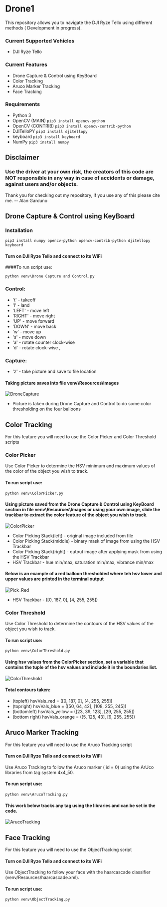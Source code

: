 # Drone1
This repository allows you to navigate the DJI Ryze Tello using different methods ( Development in progress).

### Current Supported Vehicles
+ DJI Ryze Tello

### Current Features
- Drone Capture & Control using KeyBoard
- Color Tracking
- Aruco Marker Tracking
- Face Tracking

### Requirements
+ Python 3
+ OpenCV (MAIN) `pip3 install opencv-python`
+ OpenCV (CONTRIB) `pip3 install opencv-contrib-python`
+ DJITelloPY `pip3 install djitellopy`
+ keyboard `pip3 install keyboard`
+ NumPy `pip3 install numpy`

## Disclaimer
### Use the driver at your own risk, the creators of this code are NOT responsible in any way in case of accidents or damage, against users and/or objects.


Thank you for checking out my repository, if you use any of this please cite me.
-- Alan Garduno
## Drone Capture & Control using KeyBoard
### Installation
`pip3 install numpy opencv-python opencv-contrib-python djitellopy keyboard`

#### Turn on DJI Ryze Tello and connect to its WiFi
####To run script use:

`python venv\Drone Capture and Control.py`

### Control:
+ 't' - takeoff
+ 'l' - land
+ 'LEFT' - move left
+ 'RIGHT' - move right
+ 'UP' - move forward
+ 'DOWN' - move back
+ 'w' - move up
+ 's' - move down
+ 'a' - rotate counter clock-wise
+ 'd' - rotate clock-wise
,
### Capture:
+ 'z' - take picture and save to file location

#### Taking picture saves into file venv\Resources\Images

![DroneCapture](https://github.com/alangarduno1998/Drone1/blob/master/readmeImages/DroneCapture.png "Drone Capture")

+ Picture is taken during Drone Capture and Control to do some color thresholding on the four balloons

## Color Tracking
For this feature you will need to use the Color Picker and Color Threshold scripts

### Color Picker
Use Color Picker to determine the HSV minimum and maximum values of the color of the object you wish to track.
#### To run script use:
`python venv\ColorPicker.py`
#### Using picture saved from the Drone Capture & Control using KeyBoard section in file venv\Resources\Images or using your own image, slide the trackbar to extract the color feature of the object you wish to track.
![ColorPicker](https://github.com/alangarduno1998/Drone1/blob/master/readmeImages/ColorPicker.png "Color Picker")

+ Color Picking Stack(left) - original image included from file
+ Color Picking Stack(middle) - binary mask of image from using the HSV Trackbar
+ Color Picking Stack(right) - output image after applying mask from using the HSV Trackbar
+ HSV Trackbar - hue min/max, saturation min/max, vibrance min/max

#### Below is an example of a red balloon thresholded where teh hsv lower and upper values are printed in the terminal output
![Pick_Red](https://github.com/alangarduno1998/Drone1/blob/master/readmeImages/Pick_Red.png "Pick_Red")

+ HSV Trackbar - ([0, 187, 0], [4, 255, 255])

### Color Threshold
Use Color Threshold to determine the contours of the HSV values of the object you wish to track.
#### To run script use:
`python venv\ColorThreshold.py`
#### Using hsv values from the ColorPicker section, set a variable that contains the tuple of the hsv values and include it in the boundaries list.
![ColorThreshold](https://github.com/alangarduno1998/Drone1/blob/master/readmeImages/ColorThreshold.png "Color Threshold")

#### Total contours taken:
+ (topleft) hsvVals_red = ([0, 187, 0], [4, 255, 255])
+ (topright) hsvVals_blue = ([50, 64, 42], [108, 255, 245])
+ (bottomleft) hsvVals_yellow = ([23, 39, 123], [29, 255, 255])
+ (bottom right) hsvVals_orange = ([5, 125, 43], [9, 255, 255])

## Aruco Marker Tracking
For this feature you will need to use the Aruco Tracking script

#### Turn on DJI Ryze Tello and connect to its WiFi
Use Aruco Tracking to follow the Aruco marker ( id = 0) using the ArUco libraries from tag system 4x4_50.
#### To run script use:
`python venv\ArucoTracking.py`
#### This work below tracks any tag using the libraries and can be set in the code. 
![ArucoTracking](https://github.com/alangarduno1998/Drone1/blob/master/readmeImages/ArucoTracking.png "Aruco Tracking")

## Face Tracking
For this feature you will need to use the ObjectTracking script

#### Turn on DJI Ryze Tello and connect to its WiFi
Use ObjectTracking to follow your face with the haarcascade classifier (venv/Resources/haarcascade.xml).
#### To run script use:
`python venv\ObjectTracking.py`